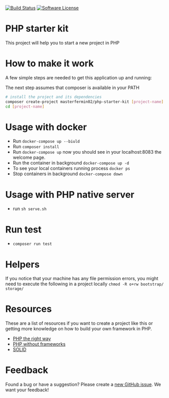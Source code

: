 [![Build Status](https://travis-ci.com/masterfermin02/fp-blog.svg?branch=master)](https://travis-ci.org/masterfermin02/fp-blog)
[![Software License](https://img.shields.io/badge/license-MIT-brightgreen.svg?style=flat-square)](LICENSE.txt)
# PHP starter kit
This project will help you to start a new project in PHP

# How to make it work
A few simple steps are needed to get this application up and running:

The next step assumes that composer is available in your PATH

```sh
# install the project and its dependencies
composer create-project masterfermin02/php-starter-kit [project-name]
cd [project-name]
```

#  Usage with docker
- Run `docker-compose up --biuld`
- Run  `composer install`
- Run `docker-compose up` now you should see in your localhost:8083 the welcome page.
- Run the container in background `docker-compose up -d`
- To see your local containers running process `docker ps`
- Stop containers in background `docker-compose down`

# Usage with PHP native server
- run `sh serve.sh`

# Run test
- `composer run test`

# Helpers
If you notice that your machine has any file permission errors, you might need to execute the following in a project locally
`chmod -R o+rw bootstrap/ storage/`

# Resources
These are a list of resources if you want to create a project like this or getting more knowledge 
on how to build your own framework in PHP.
- [PHP the right way](https://phptherightway.com/#code_style_guide)
- [PHP without frameworks](https://github.com/PatrickLouys/no-framework-tutorial)
- [SOLID](https://en.wikipedia.org/wiki/SOLID)

# Feedback
Found a bug or have a suggestion? Please create a [new GitHub issue](https://github.com/masterfermin02/php-starter-kit/issues/new). We want your feedback!

